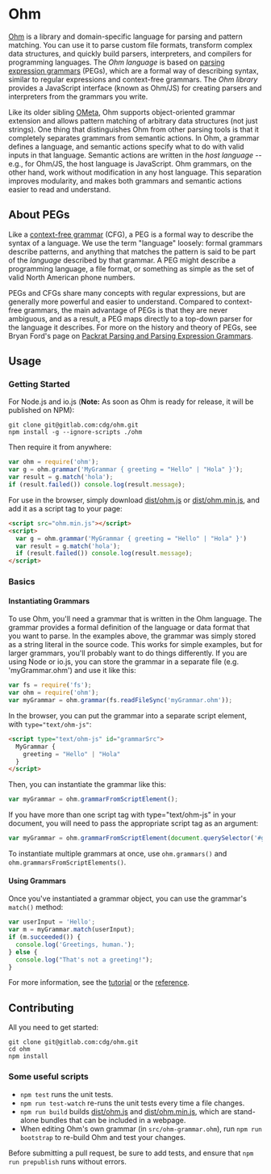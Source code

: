 Ohm
===

[Ohm](https://gitlab.com/cdg/ohm) is a library and domain-specific language for parsing and pattern matching. You can use it to parse custom file formats, transform complex data structures, and quickly build parsers, interpreters, and compilers for programming languages. The _Ohm language_ is based on [parsing expression grammars](http://en.wikipedia.org/wiki/Parsing_expression_grammar) (PEGs), which are a formal way of describing syntax, similar to regular expressions and context-free grammars. The _Ohm library_ provides a JavaScript interface (known as Ohm/JS) for creating parsers and interpreters from the grammars you write.

Like its older sibling [OMeta](http://tinlizzie.org/ometa/), Ohm supports object-oriented grammar extension and allows pattern matching of arbitrary data structures (not just strings). One thing that distinguishes Ohm from other parsing tools is that it completely separates grammars from semantic actions. In Ohm, a grammar defines a language, and semantic actions specify what to do with valid inputs in that language. Semantic actions are written in the _host language_ -- e.g., for Ohm/JS, the host language is JavaScript. Ohm grammars, on the other hand, work without modification in any host language. This separation improves modularity, and makes both grammars and semantic actions easier to read and understand.

About PEGs
----------

Like a [context-free grammar](http://en.wikipedia.org/wiki/Context-free_grammar) (CFG), a PEG is a formal way to describe the syntax of a language. We use the term "language" loosely: formal grammars describe patterns, and anything that matches the pattern is said to be part of the _language_ described by that grammar. A PEG might describe a programming language, a file format, or something as simple as the set of valid North American phone numbers.

PEGs and CFGs share many concepts with regular expressions, but are generally more powerful and easier to understand. Compared to context-free grammars, the main advantage of PEGs is that they are never ambiguous, and as a result, a PEG maps directly to a top-down parser for the language it describes. For more on the history and theory of PEGs, see Bryan Ford's page on [Packrat Parsing and Parsing Expression Grammars](http://bford.info/packrat/).

Usage
-----

### Getting Started

For Node.js and io.js (**Note:** As soon as Ohm is ready for release, it will be published on NPM):

    git clone git@gitlab.com:cdg/ohm.git
    npm install -g --ignore-scripts ./ohm

Then require it from anywhere:

```js
var ohm = require('ohm');
var g = ohm.grammar('MyGrammar { greeting = "Hello" | "Hola" }');
var result = g.match('hola');
if (result.failed()) console.log(result.message);
```

For use in the browser, simply download [dist/ohm.js](./dist/ohm.js) or [dist/ohm.min.js](./dist/ohm.min.js), and add it as a script tag to your page:

```html
<script src="ohm.min.js"></script>
<script>
  var g = ohm.grammar('MyGrammar { greeting = "Hello" | "Hola" }')
  var result = g.match('hola');
  if (result.failed()) console.log(result.message);
</script>
```

### Basics

#### Instantiating Grammars

To use Ohm, you'll need a grammar that is written in the Ohm language. The grammar provides a formal definition of the language or data format that you want to parse. In the examples above, the grammar was simply stored as a string literal in the source code. This works for simple examples, but for larger grammars, you'll probably want to do things differently. If you are using Node or io.js, you can store the grammar in a separate file (e.g. 
'myGrammar.ohm') and use it like this:

```js
var fs = require('fs');
var ohm = require('ohm');
var myGrammar = ohm.grammar(fs.readFileSync('myGrammar.ohm'));
```

In the browser, you can put the grammar into a separate script element, with `type="text/ohm-js"`:

```html
<script type="text/ohm-js" id="grammarSrc">
  MyGrammar {
    greeting = "Hello" | "Hola"
  }
</script>
```

Then, you can instantiate the grammar like this:

```js
var myGrammar = ohm.grammarFromScriptElement();
```

If you have more than one script tag with type="text/ohm-js" in your document, you will need to pass the appropriate script tag as an argument:

```js
var myGrammar = ohm.grammarFromScriptElement(document.querySelector('#grammarSrc'));
```

To instantiate multiple grammars at once, use `ohm.grammars()` and `ohm.grammarsFromScriptElements()`.

#### Using Grammars

Once you've instantiated a grammar object, you can use the grammar's `match()` method:

```js
var userInput = 'Hello';
var m = myGrammar.match(userInput);
if (m.succeeded()) {
  console.log('Greetings, human.');
} else {
  console.log("That's not a greeting!");
}
```

For more information, see the [tutorial](./doc/tutorial.md) or the [reference](./doc/reference.md).

Contributing
------------

All you need to get started:

    git clone git@gitlab.com:cdg/ohm.git
    cd ohm
    npm install

### Some useful scripts

* `npm test` runs the unit tests.
* `npm run test-watch` re-runs the unit tests every time a file changes.
* `npm run build` builds [dist/ohm.js](./dist/ohm.js) and [dist/ohm.min.js](./dist/ohm.min.js), which are stand-alone bundles that can be included in a webpage.
* When editing Ohm's own grammar (in `src/ohm-grammar.ohm`), run `npm run bootstrap` to re-build Ohm and test your changes.

Before submitting a pull request, be sure to add tests, and ensure that `npm run prepublish` runs without errors.
